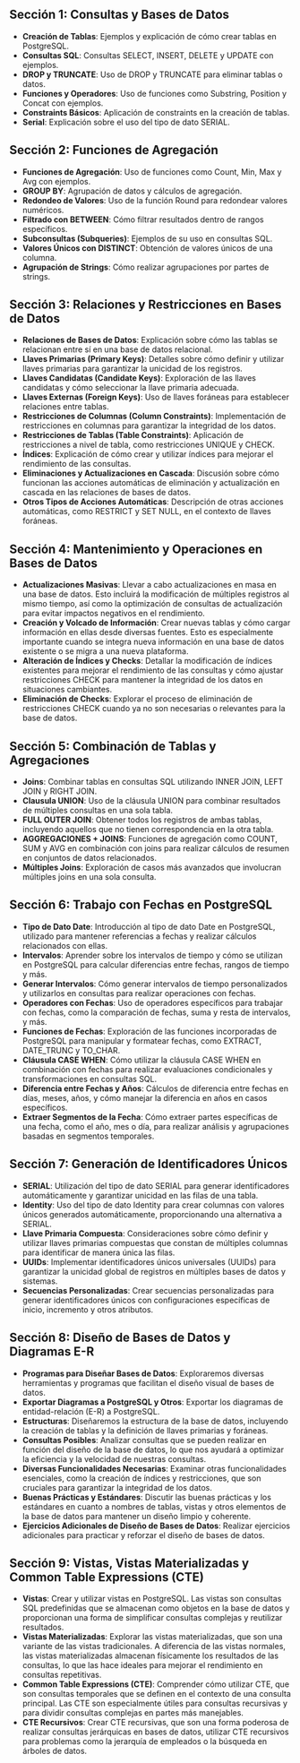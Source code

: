 ## Sección 1: Consultas y Bases de Datos

- **Creación de Tablas**: Ejemplos y explicación de cómo crear tablas en PostgreSQL.
- **Consultas SQL**: Consultas SELECT, INSERT, DELETE y UPDATE con ejemplos.
- **DROP y TRUNCATE**: Uso de DROP y TRUNCATE para eliminar tablas o datos.
- **Funciones y Operadores**: Uso de funciones como Substring, Position y Concat con ejemplos.
- **Constraints Básicos**: Aplicación de constraints en la creación de tablas.
- **Serial**: Explicación sobre el uso del tipo de dato SERIAL.

## Sección 2: Funciones de Agregación

- **Funciones de Agregación**: Uso de funciones como Count, Min, Max y Avg con ejemplos.
- **GROUP BY**: Agrupación de datos y cálculos de agregación.
- **Redondeo de Valores**: Uso de la función Round para redondear valores numéricos.
- **Filtrado con BETWEEN**: Cómo filtrar resultados dentro de rangos específicos.
- **Subconsultas (Subqueries)**: Ejemplos de su uso en consultas SQL.
- **Valores Únicos con DISTINCT**: Obtención de valores únicos de una columna.
- **Agrupación de Strings**: Cómo realizar agrupaciones por partes de strings.

## Sección 3: Relaciones y Restricciones en Bases de Datos

- **Relaciones de Bases de Datos**: Explicación sobre cómo las tablas se relacionan entre sí en una base de datos relacional.
- **Llaves Primarias (Primary Keys)**: Detalles sobre cómo definir y utilizar llaves primarias para garantizar la unicidad de los registros.
- **Llaves Candidatas (Candidate Keys)**: Exploración de las llaves candidatas y cómo seleccionar la llave primaria adecuada.
- **Llaves Externas (Foreign Keys)**: Uso de llaves foráneas para establecer relaciones entre tablas.
- **Restricciones de Columnas (Column Constraints)**: Implementación de restricciones en columnas para garantizar la integridad de los datos.
- **Restricciones de Tablas (Table Constraints)**: Aplicación de restricciones a nivel de tabla, como restricciones UNIQUE y CHECK.
- **Índices**: Explicación de cómo crear y utilizar índices para mejorar el rendimiento de las consultas.
- **Eliminaciones y Actualizaciones en Cascada**: Discusión sobre cómo funcionan las acciones automáticas de eliminación y actualización en cascada en las relaciones de bases de datos.
- **Otros Tipos de Acciones Automáticas**: Descripción de otras acciones automáticas, como RESTRICT y SET NULL, en el contexto de llaves foráneas.

## Sección 4: Mantenimiento y Operaciones en Bases de Datos

- **Actualizaciones Masivas**: Llevar a cabo actualizaciones en masa en una base de datos. Esto incluirá la modificación de múltiples registros al mismo tiempo, así como la optimización de consultas de actualización para evitar impactos negativos en el rendimiento.
- **Creación y Volcado de Información**: Crear nuevas tablas y cómo cargar información en ellas desde diversas fuentes. Esto es especialmente importante cuando se integra nueva información en una base de datos existente o se migra a una nueva plataforma.
- **Alteración de Índices y Checks**: Detallar la modificación de índices existentes para mejorar el rendimiento de las consultas y cómo ajustar restricciones CHECK para mantener la integridad de los datos en situaciones cambiantes.
- **Eliminación de Checks**: Explorar el proceso de eliminación de restricciones CHECK cuando ya no son necesarias o relevantes para la base de datos.

## Sección 5: Combinación de Tablas y Agregaciones

- **Joins**: Combinar tablas en consultas SQL utilizando INNER JOIN, LEFT JOIN y RIGHT JOIN.
- **Clausula UNION**: Uso de la cláusula UNION para combinar resultados de múltiples consultas en una sola tabla.
- **FULL OUTER JOIN**: Obtener todos los registros de ambas tablas, incluyendo aquellos que no tienen correspondencia en la otra tabla.
- **AGGREGACIONES + JOINS**: Funciones de agregación como COUNT, SUM y AVG en combinación con joins para realizar cálculos de resumen en conjuntos de datos relacionados.
- **Múltiples Joins**: Exploración de casos más avanzados que involucran múltiples joins en una sola consulta.

## Sección 6: Trabajo con Fechas en PostgreSQL

- **Tipo de Dato Date**: Introducción al tipo de dato Date en PostgreSQL, utilizado para mantener referencias a fechas y realizar cálculos relacionados con ellas.
- **Intervalos**: Aprender sobre los intervalos de tiempo y cómo se utilizan en PostgreSQL para calcular diferencias entre fechas, rangos de tiempo y más.
- **Generar Intervalos**: Cómo generar intervalos de tiempo personalizados y utilizarlos en consultas para realizar operaciones con fechas.
- **Operadores con Fechas**: Uso de operadores específicos para trabajar con fechas, como la comparación de fechas, suma y resta de intervalos, y más.
- **Funciones de Fechas**: Exploración de las funciones incorporadas de PostgreSQL para manipular y formatear fechas, como EXTRACT, DATE_TRUNC y TO_CHAR.
- **Cláusula CASE WHEN**: Cómo utilizar la cláusula CASE WHEN en combinación con fechas para realizar evaluaciones condicionales y transformaciones en consultas SQL.
- **Diferencia entre Fechas y Años**: Cálculos de diferencia entre fechas en días, meses, años, y cómo manejar la diferencia en años en casos específicos.
- **Extraer Segmentos de la Fecha**: Cómo extraer partes específicas de una fecha, como el año, mes o día, para realizar análisis y agrupaciones basadas en segmentos temporales.

## Sección 7: Generación de Identificadores Únicos

- **SERIAL**: Utilización del tipo de dato SERIAL para generar identificadores automáticamente y garantizar unicidad en las filas de una tabla.
- **Identity**: Uso del tipo de dato Identity para crear columnas con valores únicos generados automáticamente, proporcionando una alternativa a SERIAL.
- **Llave Primaria Compuesta**: Consideraciones sobre cómo definir y utilizar llaves primarias compuestas que constan de múltiples columnas para identificar de manera única las filas.
- **UUIDs**: Implementar identificadores únicos universales (UUIDs) para garantizar la unicidad global de registros en múltiples bases de datos y sistemas.
- **Secuencias Personalizadas**: Crear secuencias personalizadas para generar identificadores únicos con configuraciones específicas de inicio, incremento y otros atributos.

## Sección 8: Diseño de Bases de Datos y Diagramas E-R

- **Programas para Diseñar Bases de Datos**: Exploraremos diversas herramientas y programas que facilitan el diseño visual de bases de datos.
- **Exportar Diagramas a PostgreSQL y Otros**: Exportar los diagramas de entidad-relación (E-R) a PostgreSQL.
- **Estructuras**: Diseñaremos la estructura de la base de datos, incluyendo la creación de tablas y la definición de llaves primarias y foráneas.
- **Consultas Posibles**: Analizar consultas que se pueden realizar en función del diseño de la base de datos, lo que nos ayudará a optimizar la eficiencia y la velocidad de nuestras consultas.
- **Diversas Funcionalidades Necesarias**: Examinar otras funcionalidades esenciales, como la creación de índices y restricciones, que son cruciales para garantizar la integridad de los datos.
- **Buenas Prácticas y Estándares**: Discutir las buenas prácticas y los estándares en cuanto a nombres de tablas, vistas y otros elementos de la base de datos para mantener un diseño limpio y coherente.
- **Ejercicios Adicionales de Diseño de Bases de Datos**: Realizar ejercicios adicionales para practicar y reforzar el diseño de bases de datos.

## Sección 9: Vistas, Vistas Materializadas y Common Table Expressions (CTE)

- **Vistas**: Crear y utilizar vistas en PostgreSQL. Las vistas son consultas SQL predefinidas que se almacenan como objetos en la base de datos y proporcionan una forma de simplificar consultas complejas y reutilizar resultados.
- **Vistas Materializadas**: Explorar las vistas materializadas, que son una variante de las vistas tradicionales. A diferencia de las vistas normales, las vistas materializadas almacenan físicamente los resultados de las consultas, lo que las hace ideales para mejorar el rendimiento en consultas repetitivas.
- **Common Table Expressions (CTE)**: Comprender cómo utilizar CTE, que son consultas temporales que se definen en el contexto de una consulta principal. Las CTE son especialmente útiles para consultas recursivas y para dividir consultas complejas en partes más manejables.
- **CTE Recursivos**: Crear CTE recursivas, que son una forma poderosa de realizar consultas jerárquicas en bases de datos, utilizar CTE recursivos para problemas como la jerarquía de empleados o la búsqueda en árboles de datos.
